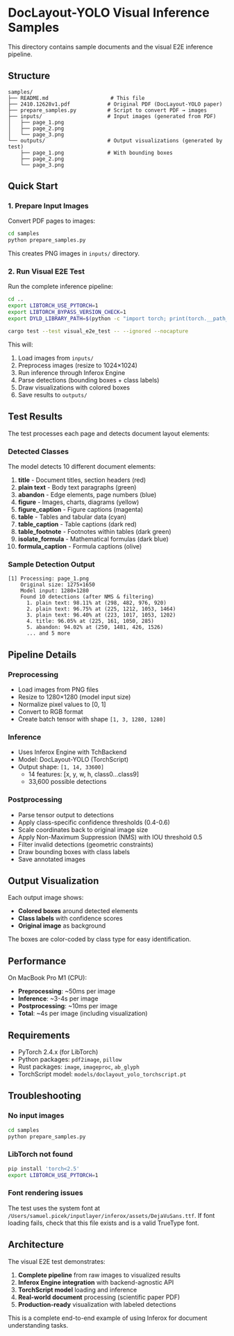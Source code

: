 # DocLayout-YOLO Visual Inference Samples

This directory contains sample documents and the visual E2E inference pipeline.

## Structure

```
samples/
├── README.md                    # This file
├── 2410.12628v1.pdf            # Original PDF (DocLayout-YOLO paper)
├── prepare_samples.py          # Script to convert PDF → images
├── inputs/                     # Input images (generated from PDF)
│   ├── page_1.png
│   ├── page_2.png
│   └── page_3.png
└── outputs/                    # Output visualizations (generated by test)
    ├── page_1.png              # With bounding boxes
    ├── page_2.png
    └── page_3.png
```

## Quick Start

### 1. Prepare Input Images

Convert PDF pages to images:

```bash
cd samples
python prepare_samples.py
```

This creates PNG images in `inputs/` directory.

### 2. Run Visual E2E Test

Run the complete inference pipeline:

```bash
cd ..
export LIBTORCH_USE_PYTORCH=1
export LIBTORCH_BYPASS_VERSION_CHECK=1
export DYLD_LIBRARY_PATH=$(python -c "import torch; print(torch.__path__[0])")/lib:$DYLD_LIBRARY_PATH

cargo test --test visual_e2e_test -- --ignored --nocapture
```

This will:
1. Load images from `inputs/`
2. Preprocess images (resize to 1024×1024)
3. Run inference through Inferox Engine
4. Parse detections (bounding boxes + class labels)
5. Draw visualizations with colored boxes
6. Save results to `outputs/`

## Test Results

The test processes each page and detects document layout elements:

### Detected Classes

The model detects 10 different document elements:

1. **title** - Document titles, section headers (red)
2. **plain text** - Body text paragraphs (green)  
3. **abandon** - Edge elements, page numbers (blue)
4. **figure** - Images, charts, diagrams (yellow)
5. **figure_caption** - Figure captions (magenta)
6. **table** - Tables and tabular data (cyan)
7. **table_caption** - Table captions (dark red)
8. **table_footnote** - Footnotes within tables (dark green)
9. **isolate_formula** - Mathematical formulas (dark blue)
10. **formula_caption** - Formula captions (olive)

### Sample Detection Output

```
[1] Processing: page_1.png
    Original size: 1275×1650
    Model input: 1280×1280
    Found 10 detections (after NMS & filtering)
      1. plain text: 98.11% at (298, 482, 976, 920)
      2. plain text: 96.75% at (225, 1212, 1053, 1464)
      3. plain text: 96.40% at (223, 1017, 1053, 1202)
      4. title: 96.05% at (225, 161, 1050, 285)
      5. abandon: 94.02% at (250, 1481, 426, 1526)
      ... and 5 more
```

## Pipeline Details

### Preprocessing

- Load images from PNG files
- Resize to 1280×1280 (model input size)
- Normalize pixel values to [0, 1]
- Convert to RGB format
- Create batch tensor with shape `[1, 3, 1280, 1280]`

### Inference

- Uses Inferox Engine with TchBackend
- Model: DocLayout-YOLO (TorchScript)
- Output shape: `[1, 14, 33600]`
  - 14 features: [x, y, w, h, class0...class9]
  - 33,600 possible detections

### Postprocessing

- Parse tensor output to detections
- Apply class-specific confidence thresholds (0.4-0.6)
- Scale coordinates back to original image size
- Apply Non-Maximum Suppression (NMS) with IOU threshold 0.5
- Filter invalid detections (geometric constraints)
- Draw bounding boxes with class labels
- Save annotated images

## Output Visualization

Each output image shows:
- **Colored boxes** around detected elements
- **Class labels** with confidence scores
- **Original image** as background

The boxes are color-coded by class type for easy identification.

## Performance

On MacBook Pro M1 (CPU):
- **Preprocessing**: ~50ms per image
- **Inference**: ~3-4s per image
- **Postprocessing**: ~10ms per image
- **Total**: ~4s per image (including visualization)

## Requirements

- PyTorch 2.4.x (for LibTorch)
- Python packages: `pdf2image`, `pillow`
- Rust packages: `image`, `imageproc`, `ab_glyph`
- TorchScript model: `models/doclayout_yolo_torchscript.pt`

## Troubleshooting

### No input images

```bash
cd samples
python prepare_samples.py
```

### LibTorch not found

```bash
pip install 'torch<2.5'
export LIBTORCH_USE_PYTORCH=1
```

### Font rendering issues

The test uses the system font at `/Users/samuel.picek/inputlayer/inferox/assets/DejaVuSans.ttf`. If font loading fails, check that this file exists and is a valid TrueType font.

## Architecture

The visual E2E test demonstrates:

1. **Complete pipeline** from raw images to visualized results
2. **Inferox Engine integration** with backend-agnostic API
3. **TorchScript model** loading and inference
4. **Real-world document** processing (scientific paper PDF)
5. **Production-ready** visualization with labeled detections

This is a complete end-to-end example of using Inferox for document understanding tasks.
